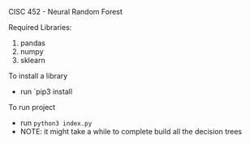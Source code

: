 CISC 452 - Neural Random Forest 

Required Libraries:
1. pandas
2. numpy
3. sklearn

To install a library
- run `pip3 install <lilb>

To run project
- run `python3 index.py`
- NOTE: it might take a while to complete build all the decision trees 
